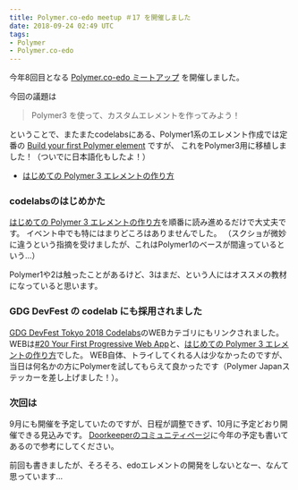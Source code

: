```yaml
---
title: Polymer.co-edo meetup ＃17 を開催しました
date: 2018-09-24 02:49 UTC
tags:
- Polymer
- Polymer.co-edo
---
```


今年8回目となる [Polymer.co-edo ミートアップ](https://polymercoedo.doorkeeper.jp/events/78841) を開催しました。

今回の議題は

> Polymer3 を使って、カスタムエレメントを作ってみよう！

ということで、またまたcodelabsにある、Polymer1系のエレメント作成では定番の [Build your first Polymer element](https://codelabs.developers.google.com/codelabs/polymer-first-elements/index.html) ですが、
これをPolymer3用に移植しました！（ついでに日本語化もしたよ！）

- [はじめての Polymer 3 エレメントの作り方](https://polymer-japan.github.io/polymer3-first-element/index.ja.html)

### codelabsのはじめかた

[はじめての Polymer 3 エレメントの作り方](https://polymer-japan.github.io/polymer3-first-element/index.ja.html)を順番に読み進めるだけで大丈夫です。
イベント中でも特にはまりどころはありませんでした。
（スクショが微妙に違うという指摘を受けましたが、これはPolymer1のベースが間違っているという...）

Polymer1や2は触ったことがあるけど、3はまだ、という人にはオススメの教材になっていると思います。

### GDG DevFest の codelab にも採用されました

[GDG DevFest Tokyo 2018 Codelabs](https://tokyo2018.gdgjapan.org/codelabs)のWEBカテゴリにもリンクされました。
WEBは[#20 Your First Progressive Web App](https://codelabs.developers.google.com/codelabs/your-first-pwapp/)と、[はじめての Polymer 3 エレメントの作り方](https://polymer-japan.github.io/polymer3-first-element/index.ja.html)でした。
WEB自体、トライしてくれる人は少なかったのですが、当日は何名かの方にPolymerを試してもらえて良かったです（Polymer Japanステッカーを差し上げました！）。

### 次回は

9月にも開催を予定していたのですが、日程が調整できず、10月に予定どおり開催できる見込みです。
[Doorkeeperのコミュニティページ](https://polymercoedo.doorkeeper.jp/)に今年の予定も書いてあるので参考にしてください。

前回も書きましたが、そろそろ、edoエレメントの開発をしないとなー、なんて思っています...
